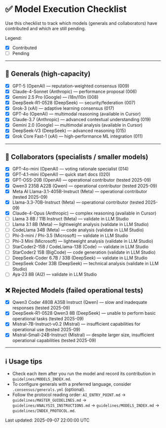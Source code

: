 # ✅ Model Execution Checklist

Use this checklist to track which models (generals and collaborators) have contributed and which are still pending.

Legend:
- [x] Contributed
- [ ] Pending

---

## 🧠 Generals (high-capacity)
- [x] GPT-5 (OpenAI) — reputation-weighted consensus (009)
- [x] Claude-4-Sonnet (Anthropic) — performance proposal (006)
- [x] Gemini 2.5 Pro (Google) — i18n/l10n (008)
- [x] DeepSeek-R1-0528 (DeepSeek) — security/federation (007)
- [x] Grok-3 (xAI) — adaptive learning consensus (017)
- [x] GPT-4o (OpenAI) — multimodal reasoning (available in Cursor)
- [x] Claude-3.7 (Anthropic) — advanced contextual understanding (019)
- [x] Gemini 2.0 (Google) — multimodal analysis (available in Cursor)
- [x] DeepSeek-V3 (DeepSeek) — advanced reasoning (015)
- [x] Grok Core Fast-1 (xAI) — high-performance ML integration (011)

---

## 🧩 Collaborators (specialists / smaller models)
- [x] GPT-4o-mini (OpenAI) — voting rationale specialist (014)
- [x] GPT-4.1-mini (OpenAI) — quick start docs (020)
- [x] GPT-OSS-20B (OpenAI) — operational contributor (tested 2025-09)
- [x] Qwen3 235B A22B (Qwen) — operational contributor (tested 2025-09)
- [x] Meta AI Llama-3.1-405B-Instruct (Meta) — operational contributor (tested 2025-09)
- [x] Llama-3.3-70B-Instruct (Meta) — operational contributor (tested 2025-09)
- [x] Claude-4-Opus (Anthropic) — complex reasoning (available in Cursor)
- [ ] Llama 3 8B / 11B Instruct (Meta) — validate in LLM Studio
- [ ] Llama 3.1 8B (Meta) — lightweight analysis (validate in LLM Studio)
- [ ] CodeLlama 34B (Meta) — code analysis (validate in LLM Studio)
- [ ] Phi-3-mini / Phi-3.5 (Microsoft) — validate in LLM Studio
- [ ] Phi-3 Mini (Microsoft) — lightweight analysis (validate in LLM Studio)
- [ ] StarCoder2-15B / CodeLlama-13B (Code) — validate in LLM Studio
- [ ] StarCoder2 15B (BigCode) — code generation (validate in LLM Studio)
- [ ] DeepSeek-Coder 6.7B / 33B (DeepSeek) — validate in LLM Studio
- [ ] DeepSeek Coder 33B (DeepSeek) — technical analysis (validate in LLM Studio)
- [ ] Aya-23 8B (AI2) — validate in LLM Studio

## ❌ Rejected Models (failed operational tests)
- [x] Qwen3 Coder 480B A35B Instruct (Qwen) — slow and inadequate responses (tested 2025-09)
- [x] DeepSeek-R1-0528 Qwen3 8B (DeepSeek) — unable to perform basic operational tasks (tested 2025-09)
- [x] Mistral-7B-Instruct-v0.2 (Mistral) — insufficient capabilities for operational use (tested 2025-09)
- [x] Mistral-Small-24B-Instruct (Mistral) — despite larger size, insufficient operational capabilities (tested 2025-09)

---

## ℹ️ Usage tips
- Check each item after you run the model and record its contribution in `guidelines/MODELS_INDEX.md`.
- To configure generals with a preferred language, consider `.consensus/generals.yml` (optional).
- Follow the protocol reading order: `AI_ENTRY_POINT.md` → `guidelines/MASTER_GUIDELINES.md` → `guidelines/ANALYSIS_INSTRUCTIONS.md` → `guidelines/MODELS_INDEX.md` → `guidelines/INDEX_PROTOCOL.md`.

Last updated: 2025-09-07 22:00:00 UTC
